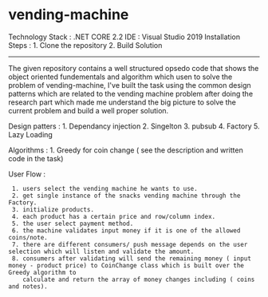 # vending-machine
Technology Stack : .NET CORE 2.2
IDE : Visual Studio 2019
Installation Steps : 
	1. Clone the repository
	2. Build Solution
____________________________

The given repository contains a well structured opsedo code that shows the object oriented fundementals and algorithm which usen to solve the problem of vending-machine,
I've built the task using the common design patterns which are related to the vending machine problem after doing the research part which made me understand the big picture to solve
the current problem and build a well proper solution.
 
 Design patters :
	  1. Dependancy injection
	  2. Singelton
	  3. pubsub
	  4. Factory
	  5. Lazy Loading
 
 Algorithms :
		1. Greedy for coin change ( see the description and written code in the task)
  
 User Flow : 
 
	 1. users select the vending machine he wants to use. 
	 2. get single instance of the snacks vending machine through the Factory. 
	 3. initialize products.
	 4. each product has a certain price and row/column index.
	 5. the user select payment method.
	 6. the machine validates input money if it is one of the allowed coins/note.
	 7. there are different consumers/ push message depends on the user selection which will listen and validate the amount.
	 8. consumers after validating will send the remaining money ( input money - product price) to CoinChange class which is built over the Greedy algorithm to
		calculate and return the array of money changes including ( coins and notes).